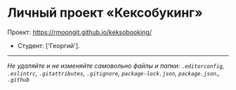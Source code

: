 # Личный проект «Кексобукинг»

Проект: https://rmoongit.github.io/keksobooking/

- Студент: ['Георгий'].

---

_Не удаляйте и не изменяйте самовольно файлы и папки:_
_`.editorconfig`, `.eslintrc`, `.gitattributes`, `.gitignore`, `package-lock.json`, `package.json`., `.github`_
